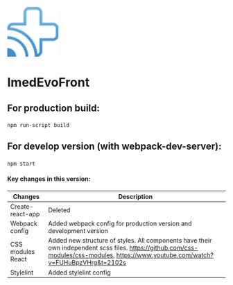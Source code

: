 ![Logo](src/images/logo.png "Description goes here") 
# ImedEvoFront 

## For production build:
`npm run-script build`

## For develop version (with webpack-dev-server):
`npm start`

#### Key changes in this version:

Changes      | Description
------------ | -------------
Create-react-app | Deleted
Webpack config | Added webpack config for production version and development version
CSS modules React| Added new structure of styles. All components have their own independent scss files. https://github.com/css-modules/css-modules, https://www.youtube.com/watch?v=FUHuBpzVHrg&t=2102s
Stylelint | Added stylelint config 


